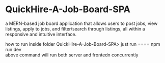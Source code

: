 # QuickHire-A-Job-Board-SPA
a MERN-based job board application that allows users to post jobs, view listings, apply to jobs, and filter/search through listings, all within a responsive and intuitive interface.



how to run 
inside folder QuickHire-A-Job-Board-SPA>
just run ====
npm run dev    
above command will run both server and frontedn concurrently

